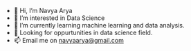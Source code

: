 - 👋 Hi, I’m Navya Arya
- 👀 I’m interested in Data Science
- 🌱 I’m currently learning machine learning and data analysis. 
- 💞️ Looking for oppurtunities in data science field.
- 📫 Email me on navyaarya@gmail.com

<!---
Navya2706/Navya2706 is a ✨ special ✨ repository because its `README.md` (this file) appears on your GitHub profile.
You can click the Preview link to take a look at your changes.
--->
